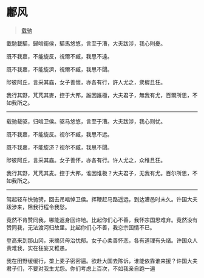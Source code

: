 # 鄘风


>[载驰](https://baike.baidu.com/item/%E9%84%98%E9%A3%8E%C2%B7%E8%BD%BD%E9%A9%B0/19661643)


載馳載驅，歸唁衞侯，驅馬悠悠，言至于漕，大夫跋涉，我心則憂。

既不我嘉，不能旋反，視爾不臧，我思不遠。

既不我嘉，不能旋濟，視爾不臧，我思不閟。

陟彼阿丘，言采其蝱，女子善懷，亦各有行，許人尤之，衆穉且狂。

我行其野，芃芃其麥，控于大邦，誰因誰極，大夫君子，無我有尤，百爾所思，不如我所之。

----

载驰载驱，归唁卫侯。驱马悠悠，言至于漕。大夫跋涉，我心则忧。

既不我嘉，不能旋反。视尔不臧，我思不远。

既不我嘉，不能旋济？视尔不臧，我思不閟。

陟彼阿丘，言采其蝱。女子善怀，亦各有行。许人尤之，众稚且狂。

我行其野，芃芃其麦。控于大邦，谁因谁极？大夫君子，无我有尤。百尔所思，不如我所之。

----

驾起轻车快驰骋，回去吊唁悼卫侯。挥鞭赶马路遥远，到达漕邑时未久。许国大夫跋涉来，阻我行程令我愁。

竟然不肯赞同我，哪能返身回许地。比起你们心不善，我怀宗国思难弃。竟然没有赞同我，无法渡河归故里。比起你们心不善，我恋宗国情不已。

登高来到那山冈，采摘贝母治忧郁。女子心柔善怀恋，各有道理有头绪。许国众人责难我，实在狂妄又稚愚。

我在田野缓缓行，垄上麦子密密遍。欲赴大国去陈诉，谁能依靠谁来援？许国大夫君子们，不要对我生尤怨。你们考虑上百次，不如我亲自跑一遍




